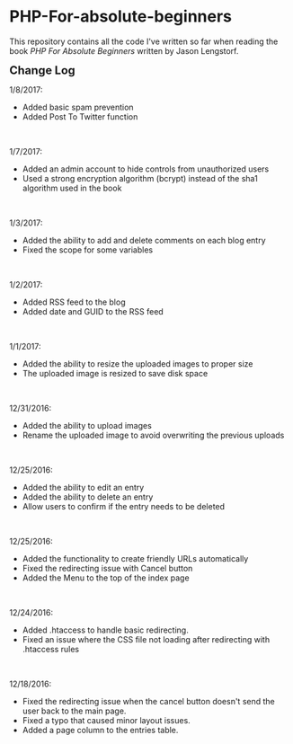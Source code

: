 # PHP-For-absolute-beginners

This repository contains all the code I've written so far when reading the book <em>PHP For Absolute Beginners</em> written by Jason Lengstorf.<br />

<strong style="font-size:20px">Change Log</strong><br />

1/8/2017:
<ul><li>Added basic spam prevention</li>
<li>Added Post To Twitter function</li>
</ul>
<br />

1/7/2017:
<ul><li>Added an admin account to hide controls from unauthorized users</li>
<li>Used a strong encryption algorithm (bcrypt) instead of the sha1 algorithm used in the book</li>
</ul>
<br />

1/3/2017:
<ul><li>Added the ability to add and delete comments on each blog entry</li>
<li>Fixed the scope for some variables</li>
</ul>
<br />

1/2/2017:
<ul><li>Added RSS feed to the blog</li>
<li>Added date and GUID to the RSS feed</li>
</ul>
<br />

1/1/2017:
<ul><li>Added the ability to resize the uploaded images to proper size</li>
<li>The uploaded image is resized to save disk space</li>
</ul>
<br />

12/31/2016:
<ul><li>Added the ability to upload images</li>
<li>Rename the uploaded image to avoid overwriting the previous uploads</li>
</ul>
<br />

12/25/2016:
<ul><li>Added the ability to edit an entry</li>
<li>Added the ability to delete an entry</li>
<li>Allow users to confirm if the entry needs to be deleted</li>
</ul>
<br />

12/25/2016:
<ul><li>Added the functionality to create friendly URLs automatically</li>
<li>Fixed the redirecting issue with Cancel button</li>
<li>Added the Menu to the top of the index page</li>
</ul>
<br />

12/24/2016:
<ul><li>Added .htaccess to handle basic redirecting.</li>
<li>Fixed an issue where the CSS file not loading after redirecting with .htaccess rules</li>
</ul>
<br />

12/18/2016: 
<ul><li>Fixed the redirecting issue when the cancel button doesn't send the user back to the main page.</li>
<li>Fixed a typo that caused minor layout issues.</li>
<li>Added a page column to the entries table.</li>
</ul>
